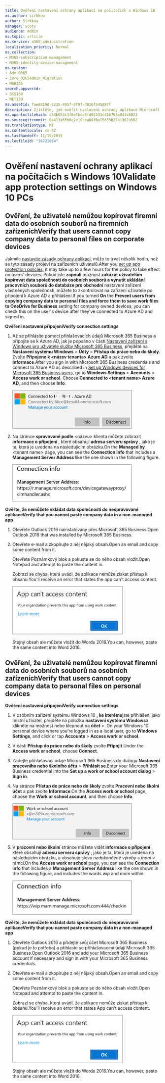 ```yaml
---
title: Ověření nastavení ochrany aplikací na počítačích s Windows 10
ms.author: sirkkuw
author: Sirkkuw
manager: scotv
audience: Admin
ms.topic: article
ms.service: o365-administration
localization_priority: Normal
ms.collection:
- M365-subscription-management
- M365-identity-device-management
ms.custom:
- Adm_O365
- Core_O365Admin_Migration
- MSB365
search.appverid:
- BCS160
- MET150
ms.assetid: fae8819d-7235-495f-9f07-d016f545887f
description: Zjistěte, jak ověřit nastavení ochrany aplikace Microsoft 365 Business app v zařízeních systému Windows 10.
ms.openlocfilehash: c54b053c1f6efbca8fd02431c416793a044c6821
ms.sourcegitcommit: 6a413a65b8c2e10cea08f0a15635b28a1362a582
ms.translationtype: MT
ms.contentlocale: cs-CZ
ms.lasthandoff: 11/19/2019
ms.locfileid: "38721854"
---
```

# <a name="validate-app-protection-settings-on-windows-10-pcs"></a><span data-ttu-id="4fe14-103">Ověření nastavení ochrany aplikací na počítačích s Windows 10</span><span class="sxs-lookup"><span data-stu-id="4fe14-103">Validate app protection settings on Windows 10 PCs</span></span>

## <a name="verify-that-users-cannot-copy-company-data-to-personal-files-on-corporate-devices"></a><span data-ttu-id="4fe14-104">Ověření, že uživatelé nemůžou kopírovat firemní data do osobních souborů na firemních zařízeních</span><span class="sxs-lookup"><span data-stu-id="4fe14-104">Verify that users cannot copy company data to personal files on corporate devices</span></span>

<span data-ttu-id="4fe14-105">Jakmile [nastavíte zásady ochrany aplikací](protection-settings-for-windows-10-devices.md), může to trvat několik hodin, než se tyto zásady projeví na zařízeních uživatelů.</span><span class="sxs-lookup"><span data-stu-id="4fe14-105">After you [set up app protection policies](protection-settings-for-windows-10-devices.md), it may take up to a few hours for the policy to take effect on users' devices.</span></span> <span data-ttu-id="4fe14-106">Pokud jste **zapnuli** možnost **zakázat uživatelům kopírovat data společnosti do osobních souborů a vynutit ukládání pracovních souborů do databáze pro obchodní** nastavení zařízení vlastněných společností, můžete to zkontrolovat na zařízení uživatele po připojení k Azure AD a přihlášení.</span><span class="sxs-lookup"><span data-stu-id="4fe14-106">If you turned **On** the **Prevent users from copying company data to personal files and force them to save work files to OneDrive for Business** setting for company owned devices, you can check this on the user's device after they've connected to Azure AD and signed in.</span></span> 
  
 <span data-ttu-id="4fe14-107">**Ověření nastavení připojení**</span><span class="sxs-lookup"><span data-stu-id="4fe14-107">**Verify connection settings**</span></span>
  
1. <span data-ttu-id="4fe14-p102">Až se přihlásíte pomocí přihlašovacích údajů Microsoft 365 Business a připojíte se k Azure AD, jak je popsáno v části [Nastavení zařízení s Windows pro uživatele služby Microsoft 365 Business](set-up-windows-devices.md), přejděte na **Nastavení systému Windows** \> **Účty** \> **Přístup do práce nebo do školy**. Zvolte **Připojeno k \<název tenanta\> Azure AD** a pak zvolte **Informace**.</span><span class="sxs-lookup"><span data-stu-id="4fe14-p102">After you sign in with Microsoft 365 Business credentials and connect to Azure AD as described in [Set up Windows devices for Microsoft 365 Business users](set-up-windows-devices.md), go to **Windows Settings** \> **Accounts** \> **Access work or school**. Choose **Connected to \<tenant name\> Azure AD**, and then choose **Info**.</span></span>
    
    ![Click or tap Info on the Connected to Azure AD dialog.](media/a36ede2b-d1a0-4d4e-8ea7-af39b4b63890.png)
  
2. <span data-ttu-id="4fe14-111">Na stránce **spravované podle** \<názvu\> klienta můžete zobrazit **informace o připojení** , které obsahují **adresu serveru správy** , jako je ta, která je uvedena na následujícím obrázku.</span><span class="sxs-lookup"><span data-stu-id="4fe14-111">On the **Managed by** \<tenant name\> page, you can see the **Connection info** that includes a **Management Server Address** like the one shown in the following figure.</span></span> 
    
    ![Managed by page shows connection info of the device manager URL.](media/47515a8e-2d0c-4bea-99f0-6b2545b88a11.png)
  
 <span data-ttu-id="4fe14-113">**Ověřte, že nemůžete vkládat data společnosti do nespravované aplikace**</span><span class="sxs-lookup"><span data-stu-id="4fe14-113">**Verify that you cannot paste company data in a non-managed app**</span></span>
  
1. <span data-ttu-id="4fe14-114">Otevřete Outlook 2016 nainstalovaný přes Microsoft 365 Business.</span><span class="sxs-lookup"><span data-stu-id="4fe14-114">Open Outlook 2016 that was installed by Microsoft 365 Business.</span></span>
    
2. <span data-ttu-id="4fe14-115">Otevřete e-mail a zkopírujte z něj nějaký obsah.</span><span class="sxs-lookup"><span data-stu-id="4fe14-115">Open an email and copy some content from it.</span></span>
    
    <span data-ttu-id="4fe14-116">Otevřete Poznámkový blok a pokuste se do něho obsah vložit.</span><span class="sxs-lookup"><span data-stu-id="4fe14-116">Open Notepad and attempt to paste the content in.</span></span>
    
    <span data-ttu-id="4fe14-117">Zobrazí se chyba, která uvádí, že aplikace nemůže získat přístup k obsahu.</span><span class="sxs-lookup"><span data-stu-id="4fe14-117">You'll receive an error that states the app can't access content.</span></span>
    
    ![A dialog that states app can't access content when you paste into an unmanaged app.](media/5e82b154-cf2f-43c8-ae80-b45d8ad80e56.png)
  
    <span data-ttu-id="4fe14-119">Stejný obsah ale můžete vložit do Wordu 2016.</span><span class="sxs-lookup"><span data-stu-id="4fe14-119">You can, however, paste the same content into Word 2016.</span></span>
    
## <a name="verify-that-users-cannot-copy-company-data-to-personal-files-on-personal-devices"></a><span data-ttu-id="4fe14-120">Ověření, že uživatelé nemůžou kopírovat firemní data do osobních souborů na osobních zařízeních</span><span class="sxs-lookup"><span data-stu-id="4fe14-120">Verify that users cannot copy company data to personal files on personal devices</span></span>

 <span data-ttu-id="4fe14-121">**Ověření nastavení připojení**</span><span class="sxs-lookup"><span data-stu-id="4fe14-121">**Verify connection settings**</span></span>
  
1. <span data-ttu-id="4fe14-122">V osobním zařízení systému Windows 10 **, ke kterému**jste přihlášeni jako místní uživatel, přejděte na položku **nastavení systému Windows**a klikněte na možnost nebo klepnout na **účet** \> .</span><span class="sxs-lookup"><span data-stu-id="4fe14-122">On your Windows 10 personal device where you're logged in as a local user, go to **Windows Settings**, and click or tap **Accounts** \> **Access work or school**.</span></span>
    
2. <span data-ttu-id="4fe14-123">V části **Přístup do práce nebo do školy** zvolte **Připojit**.</span><span class="sxs-lookup"><span data-stu-id="4fe14-123">Under the **Access work or school**, choose **Connect**.</span></span>
    
3. <span data-ttu-id="4fe14-124">Zadejte přihlašovací údaje Microsoft 365 Business do dialogu **Nastavení pracovního nebo školního účtu** \> **Přihlásit se**.</span><span class="sxs-lookup"><span data-stu-id="4fe14-124">Enter your Microsoft 365 Business credential into the **Set up a work or school account dialog** \> **Sign in**.</span></span>
    
4. <span data-ttu-id="4fe14-125">Na stránce **Přístup do práce nebo do školy** zvolte **Pracovní nebo školní účet** a pak zvolte **Informace**.</span><span class="sxs-lookup"><span data-stu-id="4fe14-125">On the **Access work or school** page, choose the **Work or school account**, and then choose **Info**.</span></span>
    
    ![Klikněte na položku nebo na tlačítko informace v dialogovém okně práce nebo školní účet.](media/63bd8b32-cb32-4afa-8ce0-6070ac403abc.png)
  
5. <span data-ttu-id="4fe14-127">V **pracovní nebo školní** stránce můžete vidět **informace o připojení** , které obsahují **adresu serveru správy** , jako je ta, která je uvedena na následujícím obrázku, a obsahuje slova *nedokončené výroby* a *mam* v rámci.</span><span class="sxs-lookup"><span data-stu-id="4fe14-127">On the **Access work or school** page, you can see the **Connection info** that includes a **Management Server Address** like the one shown in the following figure, and includes the words  *wip*  and  *mam*  within.</span></span> 
    
    ![Managed by page shows connection info URL that includes the words mam and wpi.](media/abd4eaf4-44fa-4538-a3e8-1e0d331dfe1e.png)
  
 <span data-ttu-id="4fe14-129">**Ověřte, že nemůžete vkládat data společnosti do nespravované aplikace**</span><span class="sxs-lookup"><span data-stu-id="4fe14-129">**Verify that you cannot paste company data in a non-managed app**</span></span>
  
1. <span data-ttu-id="4fe14-130">Otevřete Outlook 2016 a přidejte svůj účet Microsoft 365 Business (pokud je to potřeba) a přihlaste se přihlašovacími údaji Microsoft 365 Business.</span><span class="sxs-lookup"><span data-stu-id="4fe14-130">Open Outlook 2016 and add your Microsoft 365 Business account if necessary and sign in with your Microsoft 365 Business credentials.</span></span>
    
2. <span data-ttu-id="4fe14-131">Otevřete e-mail a zkopírujte z něj nějaký obsah.</span><span class="sxs-lookup"><span data-stu-id="4fe14-131">Open an email and copy some content from it.</span></span>
    
    <span data-ttu-id="4fe14-132">Otevřete Poznámkový blok a pokuste se do něho obsah vložit.</span><span class="sxs-lookup"><span data-stu-id="4fe14-132">Open Notepad and attempt to paste the content in.</span></span>
    
    <span data-ttu-id="4fe14-133">Zobrazí se chyba, která uvádí, že aplikace nemůže získat přístup k obsahu.</span><span class="sxs-lookup"><span data-stu-id="4fe14-133">You'll receive an error that states App can't access content.</span></span>
    
    ![A dialog that states app can't access content when you paste into an unmanaged app.](media/5e82b154-cf2f-43c8-ae80-b45d8ad80e56.png)
  
    <span data-ttu-id="4fe14-135">Stejný obsah ale můžete vložit do Wordu 2016.</span><span class="sxs-lookup"><span data-stu-id="4fe14-135">You can, however, paste the same content into Word 2016.</span></span>
    

